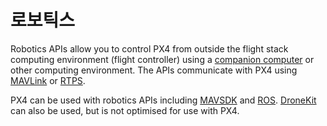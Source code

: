 # 로보틱스

Robotics APIs allow you to control PX4 from outside the flight stack computing environment (flight controller) using a [companion computer](../companion_computer/pixhawk_companion.md) or other computing environment. The APIs communicate with PX4 using [MAVLink](../middleware/mavlink.md) or [RTPS](../middleware/micrortps.md).

PX4 can be used with robotics APIs including [MAVSDK](https://www.dronecode.org/sdk/) and [ROS](../ros/README.md). [DroneKit](../robotics/dronekit.md) can also be used, but is not optimised for use with PX4.